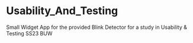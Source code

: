 # Usability_And_Testing
Small Widget App for the provided Blink Detector for a study in Usability &amp; Testing SS23 BUW
